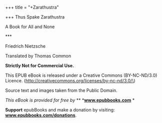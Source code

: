 +++
title = "+Zarathustra"

+++
Thus Spake Zarathustra



A Book for All and None

\*\*\*

Friedrich Nietzsche



Translated by Thomas Common





**Strictly Not for Commercial Use.** 

This EPUB eBook is released under a Creative Commons \(BY-NC-ND/3.0\) Licence. \(http://creativecommons.org/licenses/by-nc-nd/3.0/\)

Source text and images taken from the Public Domain.




*This eBook is provided for free by*
** 
***www.epubbooks.com** *


**Support** epubBooks and make a donation by visiting: **www.epubbooks.com/donations**. 


